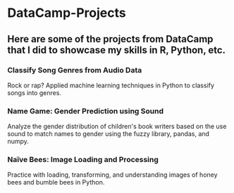 # DataCamp-Projects
Here are some of the projects from DataCamp that I did to showcase my skills in R, Python, etc.
--------------------------------------------------------------------------------------------------
### Classify Song Genres from Audio Data 
Rock or rap? Applied machine learning techniques in Python to classify songs into genres.
### Name Game: Gender Prediction using Sound
Analyze the gender distribution of children's book writers based on the use sound to match names to gender using the fuzzy library, pandas, and numpy.
### Naïve Bees: Image Loading and Processing
Practice with loading, transforming, and understanding images of honey bees and bumble bees in Python.
